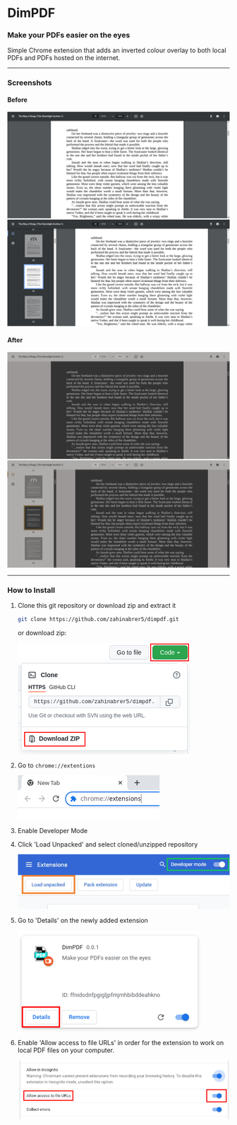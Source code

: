 # DimPDF

### Make your PDFs easier on the eyes

Simple Chrome extension that adds an inverted colour overlay to both local PDFs and PDFs hosted on the internet.

---

### Screenshots

#### Before
![Focused (before)](/images/readme/screenshots/focused_before.png)
![With Sidepane (before)](/images/readme/screenshots/sidepane_before.png)

#### After
![Focused (afer)](/images/readme/screenshots/focused_after.png)
![With Sidepane (after)](/images/readme/screenshots/sidepane_after.png)

---

### How to Install

1. Clone this git repository or download zip and extract it

    ```bash
    git clone https://github.com/zahinabrer5/dimpdf.git
    ```
    or download zip:

    ![Step 1](/images/readme/installation/step1.png)

2. Go to `chrome://extentions`

    ![Step 2](/images/readme/installation/step2.png)

3. Enable Developer Mode

4. Click 'Load Unpacked' and select cloned/unzipped repository

    ![Step 3 and 4](/images/readme/installation/step3_4.png)

5. Go to 'Details' on the newly added extension

    ![Step 5](/images/readme/installation/step5.png)

6. Enable 'Allow access to file URLs' in order for the extension to work on local PDF files on your computer.

    ![Step 6](/images/readme/installation/step6.png)
